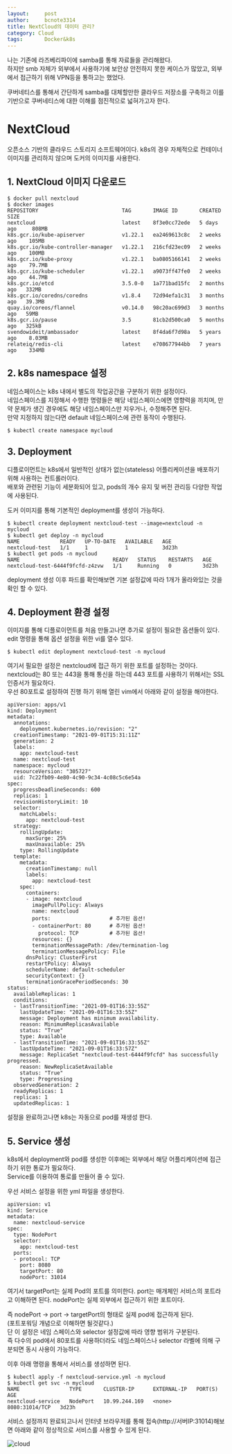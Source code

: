 ```yaml
---
layout:     post
author:     bcnote3314
title: NextCloud의 데이터 관리?
category: Cloud
tags: 		Docker&k8s
---
```


나는 기존에 라즈베리파이에 samba를 통해 자료들을 관리해왔다.  
하지만 smb 자체가 외부에서 사용하기에 보안상 안전하지 못한 케이스가 많았고, 외부에서 접근하기 위해 VPN등을 통하고는 했었다.  

쿠버네티스를 통해서 간단하게 samba를 대체할만한 클라우드 저장소를 구축하고 이를 기반으로 쿠버네티스에 대한 이해를 점진적으로 넓혀가고자 한다.  


# NextCloud

오픈소스 기반의 클라우드 스토리지 소프트웨어이다. 
k8s의 경우 자체적으로 컨테이너 이미지를 관리하지 않으며 도커의 이미지를 사용한다.

## 1. NextCloud 이미지 다운로드
```
$ docker pull nextcloud
$ docker images
REPOSITORY                           TAG       IMAGE ID       CREATED        SIZE
nextcloud                            latest    8f3e0cc72ede   5 days ago     808MB
k8s.gcr.io/kube-apiserver            v1.22.1   ea2469613c8c   2 weeks ago    105MB
k8s.gcr.io/kube-controller-manager   v1.22.1   216cfd23ec09   2 weeks ago    100MB
k8s.gcr.io/kube-proxy                v1.22.1   ba0805166141   2 weeks ago    79.7MB
k8s.gcr.io/kube-scheduler            v1.22.1   a9073ff47fe0   2 weeks ago    44.7MB
k8s.gcr.io/etcd                      3.5.0-0   1a771bad15fc   2 months ago   332MB
k8s.gcr.io/coredns/coredns           v1.8.4    72d94efa1c31   3 months ago   39.3MB
quay.io/coreos/flannel               v0.14.0   98c20ac699d3   3 months ago   59MB
k8s.gcr.io/pause                     3.5       81cb2d500ca0   5 months ago   325kB
svendowideit/ambassador              latest    8f4da6f7d98a   5 years ago    8.03MB
relateiq/redis-cli                   latest    e708677944bb   7 years ago    334MB

```

## 2. k8s namespace 설정

네임스페이스는 k8s 내에서 별도의 작업공간을 구분하기 위한 설정이다.  
네임스페이스를 지정해서 수행한 명령들은 해당 네임스페이스에면 영향력을 끼치며, 만약 문제가 생긴 경우에도 해당 네임스페이스만 지우거나, 수정해주면 된다.  
만약 지정하지 않는다면 default 네임스페이스에 관련 동작이 수행된다.  

```
$ kubectl create namespace mycloud
```

## 3. Deployment 

디플로이먼트는 k8s에서 일반적인 상태가 없는(stateless) 어플리케이션을 배포하기 위해 사용하는 컨트롤러이다.  
배포와 관련된 기능이 세분화되어 있고, pods의 개수 유지 및 버전 관리등 다양한 작업에 사용된다.  

도커 이미지를 통해 기본적인 deployment를 생성이 가능하다.  

```
$ kubectl create deployment nextcloud-test --image=nextcloud -n mycloud
$ kubectl get deploy -n mycloud
NAME             READY   UP-TO-DATE   AVAILABLE   AGE
nextcloud-test   1/1     1            1           3d23h
$ kubectl get pods -n mycloud
NAME                              READY   STATUS    RESTARTS   AGE
nextcloud-test-6444f9fcfd-z4zvw   1/1     Running   0          3d23h
```

deployment 생성 이후 파드를 확인해보면 기본 설정값에 따라 1개가 올라와있는 것을 확인 할 수 있다.  


## 4. Deployment 환경 설정

이미지를 통해 디플로이먼트를 처음 만들고나면 추가로 설정이 필요한 옵션들이 있다.  
edit 명령을 통해 옵션 설정을 위한 vi를 열수 있다.  

```
$ kubectl edit deployment nextcloud-test -n mycloud
```

여기서 필요한 설정은 nextcloud에 접근 하기 위한 포트를 설정하는 것이다.  
nextcloud는 80 또는 443을 통해 통신을 하는데 443 포트를 사용하기 위해서는 SSL 인증서가 필요하다.  
우선 80포트로 설정하여 진행 하기 위해 열린 vim에서 아래와 같이 설정을 해야한다.  


```vim
apiVersion: apps/v1
kind: Deployment
metadata:
  annotations:
    deployment.kubernetes.io/revision: "2"
  creationTimestamp: "2021-09-01T15:31:11Z"
  generation: 2
  labels:
    app: nextcloud-test
  name: nextcloud-test
  namespace: mycloud
  resourceVersion: "305727"
  uid: 7c22fb09-4e80-4c90-9c34-4c08c5c6e54a
spec:
  progressDeadlineSeconds: 600
  replicas: 1
  revisionHistoryLimit: 10
  selector:
    matchLabels:
      app: nextcloud-test
  strategy:
    rollingUpdate:
      maxSurge: 25%
      maxUnavailable: 25%
    type: RollingUpdate
  template:
    metadata:
      creationTimestamp: null
      labels:
        app: nextcloud-test
    spec:
      containers:
      - image: nextcloud
        imagePullPolicy: Always
        name: nextcloud
        ports:                   # 추가된 옵션!
        - containerPort: 80      # 추가된 옵션!
          protocol: TCP          # 추가된 옵션!
        resources: {}
        terminationMessagePath: /dev/termination-log
        terminationMessagePolicy: File
      dnsPolicy: ClusterFirst
      restartPolicy: Always
      schedulerName: default-scheduler
      securityContext: {}
      terminationGracePeriodSeconds: 30
status:
  availableReplicas: 1
  conditions:
  - lastTransitionTime: "2021-09-01T16:33:55Z"
    lastUpdateTime: "2021-09-01T16:33:55Z"
    message: Deployment has minimum availability.
    reason: MinimumReplicasAvailable
    status: "True"
    type: Available
  - lastTransitionTime: "2021-09-01T16:33:55Z"
    lastUpdateTime: "2021-09-01T16:33:57Z"
    message: ReplicaSet "nextcloud-test-6444f9fcfd" has successfully progressed.
    reason: NewReplicaSetAvailable
    status: "True"
    type: Progressing
  observedGeneration: 2
  readyReplicas: 1
  replicas: 1
  updatedReplicas: 1

```

설정을 완료하고나면 k8s는 자동으로 pod를 재생성 한다.  

## 5. Service 생성

k8s에서 deployment와 pod를 생성한 이후에는 외부에서 해당 어플리케이션에 접근하기 위한 통로가 필요하다.  
Service를 이용하여 통로를 만들어 줄 수 있다. 

우선 서비스 설정을 위한 yml 파일을 생성한다.  

```vim
apiVersion: v1
kind: Service
metadata:
  name: nextcloud-service
spec:
  type: NodePort
  selector:
    app: nextcloud-test
  ports:
  - protocol: TCP
    port: 8080
    targetPort: 80
    nodePort: 31014
```

여기서 targetPort는 실제 Pod의 포트를 의미한다.
port는 매개체인 서비스의 포트라고 이해하면 된다.
nodePort는 실제 외부에서 접근하기 위한 포트이다. 

즉 nodePort -> port -> targetPort의 형태로 실제 pod에 접근하게 된다.  
(포트포워딩 개념으로 이해하면 될것같다.)  
단 이 설정은 네임 스페이스와 selector 설정값에 따라 영향 범위가 구분된다.  
즉 다수의 pod에서 80포트를 사용하더라도 네임스페이스나 selector 라벨에 의해 구분되면 동시 사용이 가능하다.


이후 아래 명령을 통해서 서비스를 생성하면 된다.  

```
$ kubectl apply -f nextcloud-service.yml -n mycloud
$ kubectl get svc -n mycloud
NAME                TYPE       CLUSTER-IP      EXTERNAL-IP   PORT(S)          AGE
nextcloud-service   NodePort   10.99.244.169   <none>        8080:31014/TCP   3d23h
```

서비스 설정까지 완료되고나서 인터넷 브라우저를 통해 접속(http://서버IP:31014)해보면 아래와 같이 정상적으로 서비스를 사용할 수 있게 된다.

![cloud](http://drive.google.com/uc?export=view&id=1a5jmWtKH3ofo0SXhiORIxVCHv_Lmw_oz)
